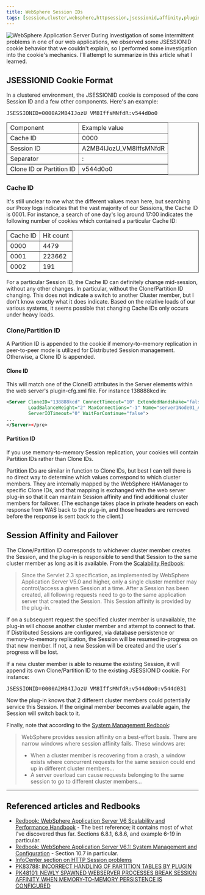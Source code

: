```yaml
---
title: WebSphere Session IDs
tags: [session,cluster,websphere,httpsession,jsessionid,affinity,plugin]
---
```

![WebSphere Application Server](https://www-01.ibm.com/software/main/img/com/ws-mark-170x22.gif "WebSphere Application Server")
During investigation of some intermittent problems in one of our web applications, we observed some JSESSIONID cookie behavior that we couldn't explain, so I performed some investigation into the cookie's mechanics. I'll attempt to summarize in this article what I learned.

## JSESSIONID Cookie Format

In a clustered environment, the JSESSIONID cookie is composed of the core Session ID and a few other components. Here's an example:

<pre>JSESSIONID=0000A2MB4IJozU_VM8IffsMNfdR:v544d0o0</pre>

<table width="50%" border="1">

<thead>

<tr>

<td>Component</td>

<td>Example value</td>

</tr>

</thead>

<tbody>

<tr>

<td>Cache ID</td>

<td>0000</td>

</tr>

<tr>

<td>Session ID</td>

<td>A2MB4IJozU_VM8IffsMNfdR</td>

</tr>

<tr>

<td>Separator</td>

<td>:</td>

</tr>

<tr>

<td>Clone ID or Partition ID</td>

<td>v544d0o0</td>

</tr>

</tbody>

</table>

### Cache ID

It's still unclear to me what the different values mean here, but searching our Proxy logs indicates that the vast majority of our Sessions, the Cache ID is 0001\. For instance, a search of one day's log around 17:00 indicates the following number of cookies which contained a particular Cache ID:

<table width="50%" border="1">

<thead>

<tr>

<td>Cache ID</td>

<td>Hit count</td>

</tr>

</thead>

<tbody>

<tr>

<td>0000</td>

<td>4479</td>

</tr>

<tr>

<td>0001</td>

<td>223662</td>

</tr>

<tr>

<td>0002</td>

<td>191</td>

</tr>

</tbody>

</table>

For a particular Session ID, the Cache ID can definitely change mid-session, without any other changes. In particular, without the Clone/Partition ID changing. This does not indicate a switch to another Cluster member, but I don't know exactly what it does indicate. Based on the relative loads of our various systems, it seems possible that changing Cache IDs only occurs under heavy loads.

### Clone/Partition ID

A Partition ID is appended to the cookie if memory-to-memory replication in peer-to-peer mode is utilized for Distributed Session management. Otherwise, a Clone ID is appended.

#### Clone ID

This will match one of the CloneID attributes in the Server elements within the web server's plugin-cfg.xml file. For instance 138888kcd in:

```xml
<Server CloneID="138888kcd" ConnectTimeout="10" ExtendedHandshake="false"  
        LoadBalanceWeight="2" MaxConnections="-1" Name="server1Node01_App03"  
        ServerIOTimeout="0" WaitForContinue="false">  
...  
</Server></pre>
```

#### Partition ID

If you use memory-to-memory Session replication, your cookies will contain Partition IDs rather than Clone IDs.

Partition IDs are similar in function to Clone IDs, but best I can tell there is no direct way to determine which values correspond to which cluster members. They are internally mapped by the WebSphere HAManager to specific Clone IDs, and that mapping is exchanged with the web server plug-in so that it can maintain Session affinity and find additional cluster members for failover. (The exchange takes place in private headers on each response from WAS back to the plug-in, and those headers are removed before the response is sent back to the client.)

## Session Affinity and Failover

The Clone/Partition ID corresponds to whichever cluster member creates the Session, and the plug-in is responsible to send that Session to the same cluster member as long as it is available. From the [Scalability Redbook](http://www.redbooks.ibm.com/abstracts/sg246392.html):

> Since the Servlet 2.3 specification, as implemented by WebSphere Application Server V5.0 and higher, only a single cluster member may control/access a given Session at a time. After a Session has been created, all following requests need to go to the same application server that created the Session. This Session affinity is provided by the plug-in.

If on a subsequent request the specified cluster member is unavailable, the plug-in will choose another cluster member and attempt to connect to that. If Distributed Sessions are configured, via database persistence or memory-to-memory replication, the Session will be resumed in-progress on that new member. If not, a new Session will be created and the user's progress will be lost.

If a new cluster member is able to resume the existing Session, it will append its own Clone/Partition ID to the existing JSESSIONID cookie. For instance:

<pre>JSESSIONID=0000A2MB4IJozU_VM8IffsMNfdR:v544d0o0:v544d031</pre>

Now the plug-in knows that 2 different cluster members could potentially service this Session. If the original member becomes available again, the Session will switch back to it.

Finally, note that according to the [System Management Redbook](http://www.redbooks.ibm.com/abstracts/sg247304.html):

> WebSphere provides session affinity on a best-effort basis. There are narrow windows where session affinity fails. These windows are:
> 
> *   When a cluster member is recovering from a crash, a window exists where concurrent requests for the same session could end up in different cluster members...
> *   A server overload can cause requests belonging to the same session to go to different cluster members...

* * *

## Referenced articles and Redbooks

*   [Redbook: WebSphere Application Server V6 Scalability and Performance Handbook](http://www.redbooks.ibm.com/abstracts/sg246392.html) - The best reference; it contains most of what I've discovered thus far. Sections 6.8.1, 6.8.6, and example 6-19 in particular.
*   [Redbook: WebSphere Application Server V6.1: System Management and Configuration](http://www.redbooks.ibm.com/abstracts/sg247304.html) - Section 10.7 in particular.
*   [InfoCenter section on HTTP Session problems](http://publib.boulder.ibm.com/infocenter/wasinfo/v6r1/index.jsp?topic=/com.ibm.websphere.nd.multiplatform.doc/info/ae/ae/rtrb_httpsessprobs.html)
*   [PK83788: INCORRECT HANDLING OF PARTITION TABLES BY PLUGIN](http://www-01.ibm.com/support/docview.wss?uid=swg1PK83788)
*   [PK48101: NEWLY SPAWNED WEBSERVER PROCESSES BREAK SESSION AFFINITY WHEN MEMORY-TO-MEMORY PERSISTENCE IS CONFIGURED](http://www-01.ibm.com/support/docview.wss?rs=180&uid=swg1PK48101)
